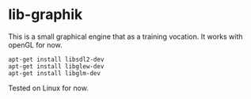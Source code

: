 # lib-graphik

This is a small graphical engine that as a training vocation. It works with openGL for now.

```
apt-get install libsdl2-dev
apt-get install libglew-dev
apt-get install libglm-dev
```

Tested on Linux for now.
